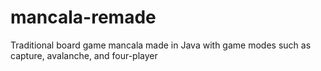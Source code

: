 # mancala-remade
Traditional board game mancala made in Java with game modes such as capture, avalanche, and four-player
